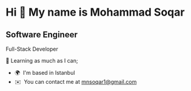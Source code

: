 Hi 👋 My name is Mohammad Soqar
===============================

Software Engineer
--------------------
Full-Stack Developer

🌱 Learning as much as I can;

*   🌍  I'm based in Istanbul
*   ✉️  You can contact me at [mnsoqar1@gmail.com](mailto:mnsoqar1@gmail.com)

                               
